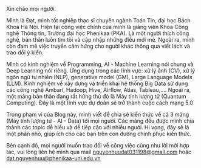 Xin chào mọi người.

Mình là Đạt, mình tốt nghiệp thạc sĩ chuyên ngành Toán Tin, đại học Bách Khoa Hà Nội. Hiện tại công việc chính của mình là giảng viên Khoa Công nghệ Thông tin, Trường đại học Phenikaa (PKA). Là một người thích công nghệ, bản thân luôn tìm tòi và cập nhập những điều mới mẻ. Ngoài ra, mình còn đam mê việc truyền cảm hứng cho người khác thông qua viết lách và trao đổi ý kiến.

Mình có kinh nghiệm về Programming, AI - Machine Learning nói chung và Deep Learning nói riêng. Ứng dụng trong các lĩnh vực: xử lý ảnh (CV), xử lý ngôn ngữ tự nhiên (NLP), generative model (GM), Large Language Models (LLM). Kinh nghiệm về xây dựng và triển khai hệ thống Big Data sử dụng các công nghệ Ambari, Hadoop, Hive, Airflow, Atlas, Tableau,.... Ngoài ra, một mảng bản thân đang rất hứng thú đó là Máy tính lượng tử (Quantum Computing). Đây là một lĩnh vực dự đoán sẽ trở thành cuộc cách mạng 5.0

Trong phạm vi của Blog này, mình viết để chia sẻ kiến thức về cả 3 mảng (Máy tính lượng tử - AI - Data) tới mọi người. Các mảng đều được mình chia thành các topic dễ hiểu và dễ tiếp cận với nhiều người. Hi vọng, đây sẽ là một phần nhỏ, giúp ích cho các bạn trên con đường chinh phục kiến thức.

Bên cạnh đó, mọi người muốn trao đổi về công việc cũng như lời mời hợp tác, vui lòng liên hệ mình qua mail nguyenhuudat031198@gmail.com hoặc dat.nguyenhuu@phenikaa-uni.edu.vn